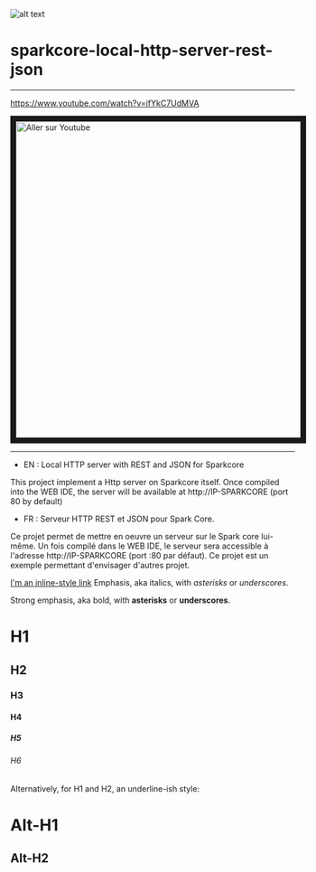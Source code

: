 ![alt text](https://s3.amazonaws.com/spark-website/spark.png "")

# sparkcore-local-http-server-rest-json
---

https://www.youtube.com/watch?v=ifYkC7UdMVA

<a href="http://www.youtube.com/watch?feature=player_embedded&v=ifYkC7UdMVA
" target="_blank"><img src="http://img.youtube.com/vi/ifYkC7UdMVA/0.jpg" 
alt="Aller sur Youtube" width="560" border="10" /></a>

---
- EN : Local HTTP server with REST and JSON for Sparkcore

This project implement a Http server on Sparkcore itself. Once compiled into the WEB IDE, the server will be available at http://IP-SPARKCORE (port 80 by default)


- FR : Serveur HTTP REST et JSON pour Spark Core.

Ce projet permet de mettre en oeuvre un serveur sur le Spark core lui-même.
Un fois compilé dans le WEB IDE, le serveur sera accessible à l'adresse http://IP-SPARKCORE (port :80 par défaut). Ce projet est un exemple permettant d'envisager d'autres projet.


[I'm an inline-style link](https://www.google.com)
Emphasis, aka italics, with *asterisks* or _underscores_.

Strong emphasis, aka bold, with **asterisks** or __underscores__.

# H1
## H2
### H3
#### H4
##### H5
###### H6

Alternatively, for H1 and H2, an underline-ish style:

Alt-H1
======

Alt-H2
------
